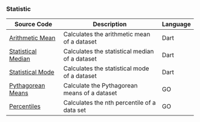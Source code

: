 ### Statistic
| Source Code | Description | Language |
| --- | --- | --- |    
|[Arithmetic Mean](http://tpcg.io/ZLH0SC)|Calculates the arithmetic mean of a dataset|Dart| 
|[Statistical Median](http://tpcg.io/5L2GTE)|Calculates the statistical median of a dataset|Dart| 
|[Statistical Mode](http://tpcg.io/0HP1SZ)|Calculates the statistical mode of a dataset|Dart|  
|[Pythagorean Means](https://go.dev/play/p/BlihwbREtko)|Calculate the Pythagorean means of a dataset|GO|  
|[Percentiles](https://go.dev/play/p/UDNL1hsjDfg)|Calculates the nth percentile of a data set|GO| 

